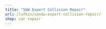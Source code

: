 ```yaml
---
title: "S&W Expert Collision Repair"
url: /lufkin/sandw-expert-collision-repair/
shop: car repair
---
```

